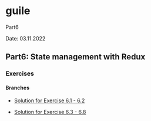 # guile
Part6

Date: 03.11.2022

## Part6: State management with Redux

### Exercises

#### Branches

- [Solution for Exercise 6.1 - 6.2](https://github.com/aiotrope/guile/tree/6.1/unicafe-redux)

- [Solution for Exercise 6.3 - 6.8](https://github.com/aiotrope/guile/tree/6.3/redux-anecdotes)


